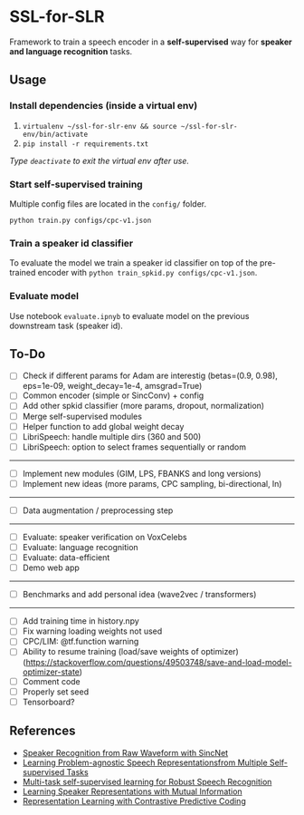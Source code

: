 # SSL-for-SLR

Framework to train a speech encoder in a **self-supervised** way for **speaker and language recognition** tasks.

## Usage

### Install dependencies (inside a virtual env)

1. `virtualenv ~/ssl-for-slr-env && source ~/ssl-for-slr-env/bin/activate`
2. `pip install -r requirements.txt`

*Type `deactivate` to exit the virtual env after use.*

### Start self-supervised training

Multiple config files are located in the `config/` folder.

```
python train.py configs/cpc-v1.json
```

### Train a speaker id classifier

To evaluate the model we train a speaker id classifier on top of the pre-trained encoder with `python train_spkid.py configs/cpc-v1.json`.

### Evaluate model

Use notebook `evaluate.ipnyb` to evaluate model on the previous downstream task (speaker id).

## To-Do

- [ ] Check if different params for Adam are interestig (betas=(0.9, 0.98), eps=1e-09, weight_decay=1e-4, amsgrad=True)
- [ ] Common encoder (simple or SincConv) + config
- [ ] Add other spkid classifier (more params, dropout, normalization)
- [ ] Merge self-supervised modules
- [ ] Helper function to add global weight decay
- [ ] LibriSpeech: handle multiple dirs (360 and 500)
- [ ] LibriSpeech: option to select frames sequentially or random

---

- [ ] Implement new modules (GIM, LPS, FBANKS and long versions)
- [ ] Implement new ideas (more params, CPC sampling, bi-directional, ln)

---

- [ ] Data augmentation / preprocessing step

---

- [ ] Evaluate: speaker verification on VoxCelebs
- [ ] Evaluate: language recognition
- [ ] Evaluate: data-efficient
- [ ] Demo web app

---

- [ ] Benchmarks and add personal idea (wave2vec / transformers)

---

- [ ] Add training time in history.npy
- [ ] Fix warning loading weights not used
- [ ] CPC/LIM: @tf.function warning
- [ ] Ability to resume training (load/save weights of optimizer) (https://stackoverflow.com/questions/49503748/save-and-load-model-optimizer-state)
- [ ] Comment code
- [ ] Properly set seed
- [ ] Tensorboard?

## References

- [Speaker Recognition from Raw Waveform with SincNet](https://arxiv.org/abs/1808.00158)
- [Learning Problem-agnostic Speech Representationsfrom Multiple Self-supervised Tasks](https://arxiv.org/pdf/1904.03416.pdf)
- [Multi-task self-supervised learning for Robust Speech Recognition](https://arxiv.org/pdf/2001.09239.pdf)
- [Learning Speaker Representations with Mutual Information](https://arxiv.org/pdf/1812.00271.pdf)
- [Representation Learning with Contrastive Predictive Coding](https://arxiv.org/pdf/1807.03748.pdf)